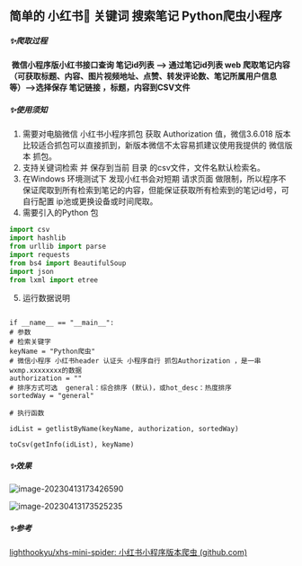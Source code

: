 ## 简单的 小红书📕 关键词 搜索笔记 Python爬虫小程序 



##### 	✨爬取过程

​	**微信小程序版小红书接口查询 笔记id列表 --> 通过笔记id列表 web 爬取笔记内容（可获取标题、内容、图片视频地址、点赞、转发评论数、笔记所属用户信息等）-->选择保存 笔记链接 ，标题，内容到CSV文件**

##### 	✨使用须知

1. 需要对电脑微信 小红书小程序抓包 获取 Authorization 值，微信3.6.018 版本比较适合抓包可以直接抓到，新版本微信不太容易抓建议使用我提供的 微信版本 抓包。
2. 支持关键词检索 并 保存到当前 目录 的csv文件，文件名默认检索名。
3. 在Windows 环境测试下 发现小红书会对短期 请求页面 做限制，所以程序不保证爬取到所有检索到笔记的内容，但能保证获取所有检索到的笔记id号，可自行配置 ip池或更换设备或时间爬取。
4. 需要引入的Python 包

```python
import csv
import hashlib
from urllib import parse
import requests
from bs4 import BeautifulSoup
import json
from lxml import etree
```

5. 运行数据说明

```

if __name__ == "__main__":
# 参数
# 检索关键字
keyName = "Python爬虫"
# 微信小程序 小红书header 认证头 小程序自行 抓包Authorization ，是一串 wxmp.xxxxxxxx的数据
authorization = ""
# 排序方式可选  general：综合排序 (默认)，或hot_desc：热度排序
sortedWay = "general"

# 执行函数

idList = getlistByName(keyName, authorization, sortedWay)

toCsv(getInfo(idList), keyName)
```

##### ✨效果

![image-20230413173426590](https://yilin-1307688338.cos.ap-nanjing.myqcloud.com/blog/image-20230413173426590.png)



![image-20230413173525235](https://yilin-1307688338.cos.ap-nanjing.myqcloud.com/blog/image-20230413173525235.png)

##### ✨参考

[lighthookyu/xhs-mini-spider: 小红书小程序版本爬虫 (github.com)](https://github.com/lighthookyu/xhs-mini-spider)
